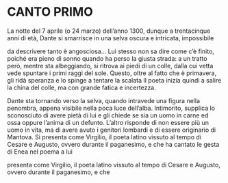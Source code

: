 # CANTO PRIMO

La notte del 7 aprile (o 24 marzo) dell’anno 1300, dunque a
trentacinque anni di età, Dante si smarrisce in una selva oscura e intricata, impossibile

 da descrivere tanto è angosciosa... Lui stesso non sa dire come c’è finito, poiché era pieno di sonno quando ha perso la giusta strada: a un tratto però, mentre sta albeggiando, si ritrova ai piedi di un colle, dalla cui vetta vede spuntare i primi raggi del sole. Questo, oltre al fatto che è primavera, gli ridà speranza e lo spinge a tentare la scalata  Il poeta inizia quindi a salire la china del colle, ma con grande fatica e incertezza.

 Dante sta tornando verso la selva, quando intravede una figura nella penombra, appena visibile nella poca luce dell’alba. Intimorito, supplica lo sconosciuto di avere pietà di lui e gli chiede se sia un uomo in carne ed ossa oppure l’anima di un defunto. L’altro risponde di non essere più un uomo in vita, ma di avere avuto i genitori lombardi e di essere originario di Mantova. Si presenta come Virgilio, il poeta latino vissuto al tempo di Cesare e Augusto, ovvero durante il paganesimo, e che ha cantato le gesta di Enea nel poema a lui

 presenta come Virgilio, il poeta latino vissuto al tempo di Cesare e Augusto, ovvero durante il paganesimo, e che
